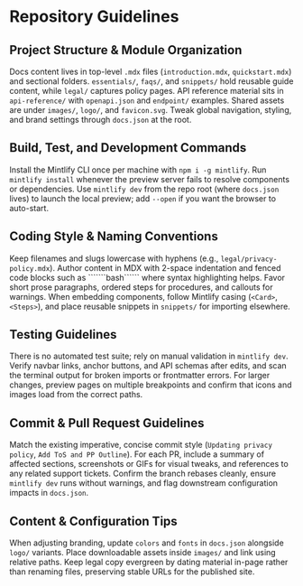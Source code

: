 # Repository Guidelines

## Project Structure & Module Organization
Docs content lives in top-level `.mdx` files (`introduction.mdx`, `quickstart.mdx`) and sectional folders. `essentials/`, `faqs/`, and `snippets/` hold reusable guide content, while `legal/` captures policy pages. API reference material sits in `api-reference/` with `openapi.json` and `endpoint/` examples. Shared assets are under `images/`, `logo/`, and `favicon.svg`. Tweak global navigation, styling, and brand settings through `docs.json` at the root.

## Build, Test, and Development Commands
Install the Mintlify CLI once per machine with `npm i -g mintlify`. Run `mintlify install` whenever the preview server fails to resolve components or dependencies. Use `mintlify dev` from the repo root (where `docs.json` lives) to launch the local preview; add `--open` if you want the browser to auto-start.

## Coding Style & Naming Conventions
Keep filenames and slugs lowercase with hyphens (e.g., `legal/privacy-policy.mdx`). Author content in MDX with 2-space indentation and fenced code blocks such as ```````bash`````` where syntax highlighting helps. Favor short prose paragraphs, ordered steps for procedures, and callouts for warnings. When embedding components, follow Mintlify casing (`<Card>`, `<Steps>`), and place reusable snippets in `snippets/` for importing elsewhere.

## Testing Guidelines
There is no automated test suite; rely on manual validation in `mintlify dev`. Verify navbar links, anchor buttons, and API schemas after edits, and scan the terminal output for broken imports or frontmatter errors. For larger changes, preview pages on multiple breakpoints and confirm that icons and images load from the correct paths.

## Commit & Pull Request Guidelines
Match the existing imperative, concise commit style (`Updating privacy policy`, `Add ToS and PP Outline`). For each PR, include a summary of affected sections, screenshots or GIFs for visual tweaks, and references to any related support tickets. Confirm the branch rebases cleanly, ensure `mintlify dev` runs without warnings, and flag downstream configuration impacts in `docs.json`.

## Content & Configuration Tips
When adjusting branding, update `colors` and `fonts` in `docs.json` alongside `logo/` variants. Place downloadable assets inside `images/` and link using relative paths. Keep legal copy evergreen by dating material in-page rather than renaming files, preserving stable URLs for the published site.
